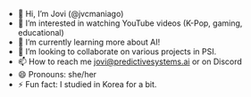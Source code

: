 - 👋 Hi, I’m Jovi (@jvcmaniago)
- 👀 I’m interested in watching YouTube videos (K-Pop, gaming, educational)
- 🌱 I’m currently learning more about AI!
- 💞️ I’m looking to collaborate on various projects in PSI.
- 📫 How to reach me jovi@predictivesystems.ai or on Discord
- 😄 Pronouns: she/her
- ⚡ Fun fact: I studied in Korea for a bit.

<!---
jvcmaniago/jvcmaniago is a ✨ special ✨ repository because its `README.md` (this file) appears on your GitHub profile.
You can click the Preview link to take a look at your changes.
--->

